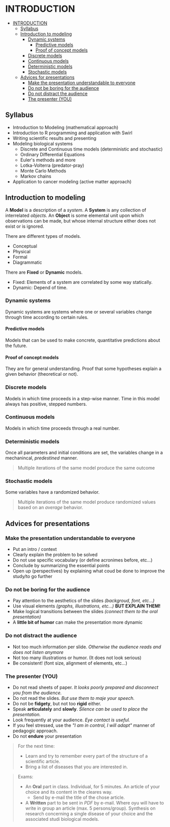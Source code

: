 # INTRODUCTION

- [INTRODUCTION](#introduction)
  - [Syllabus](#syllabus)
  - [Introduction to modeling](#introduction-to-modeling)
    - [Dynamic systems](#dynamic-systems)
      - [Predictive models](#predictive-models)
      - [Proof of concept models](#proof-of-concept-models)
    - [Discrete models](#discrete-models)
    - [Continuous models](#continuous-models)
    - [Deterministic models](#deterministic-models)
    - [Stochastic models](#stochastic-models)
  - [Advices for presentations](#advices-for-presentations)
    - [Make the presentation understandable to everyone](#make-the-presentation-understandable-to-everyone)
    - [Do not be boring for the audience](#do-not-be-boring-for-the-audience)
    - [Do not distract the audience](#do-not-distract-the-audience)
    - [The presenter (YOU)](#the-presenter-you)

## Syllabus
- Introduction to Modeling (mathematical approach)
- Introduction to R programming and application with Swirl
- Writing scientific results and presenting
- Modeling biological systems
  - Discrete and Continuous time models (deterministic and stochastic)
  - Ordinary Differential Equations
  - Euler's methods and more
  - Lotka-Volterra (predator-pray)
  - Monte Carlo Methods
  - Markov chains
- Application to cancer modeling (active matter approach)

## Introduction to modeling
A **Model** is a description of a _system_. 
A **System** is any collection of interrelated _objects_.
An **Object** is some elemental unit upon which observations can be made, but whose internal structure either does not exist or is ignored.

There are different types of models.
  - Conceptual
  - Physical
  - Formal
  - Diagrammatic

There are **Fixed** or **Dynamic** models.
  - Fixed: Elements of a system are correlated by some way statically.
  - Dynamic: Depend of time. 

### Dynamic systems
Dynamic systems are systems where one or several variables change through time according to certain rules.

#### Predictive models
Models that can be used to make concrete, quantitative predictions about the future.

#### Proof of concept models
They are for general understanding.
Proof that some hypotheses explain a given behavior (theoretical or not).

### Discrete models
Models in which time proceeds in a step-wise manner. Time in this model always has positive, stepped numbers.

### Continuous models
Models in which time proceeds through a real number.

### Deterministic models
Once all parameters and initial conditions are set, the variables change in a mechanincal, _predestined_ manner.
> Multiple iterations of the same model produce the same outcome

### Stochastic models
Some variables have a randomized behavior.
> Multiple iterations of the same model produce randomized values based on an _average_ behavior.

## Advices for presentations

### Make the presentation understandable to everyone

- Put an intro / context
- Clearly explain the problem to be solved
- Do not use specific vocabulary (or define acronimes before, etc...)
- Conclude by summarizing the essential points
- Open up (perspectives) by explaining what coud be done to improve the study/to go further

### Do not be boring for the audience

- Pay attention to the aesthetics of the slides _(backgroud, font, etc...)_
- Use visual elements _(graphs, illustrations, etc...)_ **BUT EXPLAIN THEM!**
- Make logical transitions between the slides _(connect them to the oral presentation)_
- A **little bit of humor** can make the presentation more dynamic

### Do not distract the audience

- Not too much information per slide. _Otherwise the audience reads and does not listen anymore_
- Not too many illustrations or humor. (It does not look serious)
- Be consistent! (font size, alignment of elements, etc...)

### The presenter (YOU)

- Do not read sheets of paper. _It looks poorly prepared and disconnect you from the audience._
- Do not read the slides. _But use them to maje your speech._
- Do not be **fidgety**, but not too **rigid** either.
- Speak **articulately** and **slowly**. _Silence can be used to place the presentation._
- Look frequently at your audience. _Eye contact is useful._
- If you feel stressed, use the _"I am in control, I will adapt"_ manner of pedagogic approach.
- Do not **endure** your presentation

> For the next time:
> - Learn and try to remember every part of the structure of a scientific article.
> - Bring a list of diseases that you are interested in.

> Exams:
> - An **Oral** part in class. Individual, for 5 minutes. An article of your choice and its content in the cleares way.
>   - Send by e-mail the title of the chose article.
> - A **Written** part to be sent in _PDF_ by e-mail. Where oyu will have to write in group an article (max. 5 persons/group). Synthesis on research concerning a single disease of your choice and the associated studi biological models.